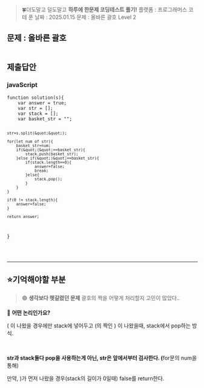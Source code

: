 <blockquote>
<p>🍀더도말고 덜도말고 <strong>하루에 한문제 코딩테스트 풀기!</strong>
플랫폼 : 프로그래머스
코테 푼 날짜 : 2025.01.15
문제 : 올바른 괄호
Level 2</p>
</blockquote>
<h2 id="문제--올바른-괄호">문제 : 올바른 괄호</h2>
<p><img alt="" src="https://velog.velcdn.com/images/happy7yong/post/503a5537-36af-49bb-9f5c-55c33641fe5d/image.png" /></p>
<h2 id="제출답안">제출답안</h2>
<h3 id="javascript">javaScript</h3>
<pre><code class="language-jsx">function solution(s){
    var answer = true;
    var str = [];
    var stack = [];
    var basket_str = &quot;&quot;;

    str=s.split(&quot;&quot;);

    for(let num of str){
        basket_str=num;
        if(&quot;(&quot;==basket_str){
            stack.push(basket_str);
        }else if(&quot;)&quot;==basket_str){
            if(stack.length==0){
                answer=false;
                break;
            }else{
                stack.pop();
            }
        }
    }

    if(0 != stack.length){
        answer=false;
    }

    return answer;
}</code></pre>
<br />
<hr />

<h2 id="⭐기억해야할-부분">⭐기억해야할 부분</h2>
<blockquote>
<p>🟢 <strong>생각보다 헷갈렸던 문제</strong> 
괄호의 짝을 어떻게 처리할지 고민이 많았다..</p>
</blockquote>
<p>🔎 <strong>어떤 논리인가요?</strong></p>
<p>( 이 나왔을 경우에만 stack에 넣어두고 (의 짝인 ) 이 나왔을때, stack에서 pop하는 방식.</p>
<br />

<p><strong>str과 stack둘다  pop을 사용하는게 아닌, str은 앞에서부터 검사한다. (</strong>for문의 num을 통해)</p>
<p>만약, )가 먼저 나왔을 경우(stack의 길이가 0일때) false를 return한다.</p>